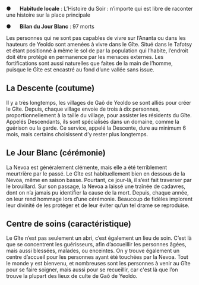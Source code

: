 ●      **Habitude locale** : L’Histoire du Soir : n’importe qui est libre de raconter une histoire sur la place principale

●      **Bilan du Jour Blanc** : 97 morts

Les personnes qui ne sont pas capables de vivre sur l’Ananta ou dans les hauteurs de Yeoldo sont amenées à vivre dans le Gîte. Situé dans le Tafotsy et étant positionné à même le sol de par la population qui l’habite, l’endroit doit être protégé en permanence par les menaces externes. Les fortifications sont aussi naturelles que faites de la main de l’homme, puisque le Gîte est encastré au fond d’une vallée sans issue.

## La Descente (coutume)

Il y a très longtemps, les villages de Gaô de Yeoldo se sont alliés pour créer le Gîte. Depuis, chaque village envoie de trois à dix personnes, proportionnellement à la taille du village, pour assister les résidents du Gîte. Appelés Descendants, ils sont spécialisés dans un domaine, comme la guérison ou la garde. Ce service, appelé la Descente, dure au minimum 6 mois, mais certains choisissent d’y rester plus longtemps.

## Le Jour Blanc (cérémonie)

La Nevoa est généralement clémente, mais elle a été terriblement meurtrière par le passé. Le Gîte est habituellement bien en dessous de la Nevoa, même en saison basse. Pourtant, ce jour-là, il s’est fait traverser par le brouillard. Sur son passage, la Nevoa a laissé une traînée de cadavres, dont on n’a jamais pu identifier la cause de la mort. Depuis, chaque année, on leur rend hommage lors d’une cérémonie. Beaucoup de fidèles implorent leur divinité de les protéger et de leur éviter qu’un tel drame se reproduise.

## Centre de soins (caractéristique)

Le Gîte n’est pas seulement un abri, c’est également un lieu de soin. C’est là que se concentrent les guérisseurs, afin d’accueillir les personnes âgées, mais aussi blessées, malades, ou enceintes. On y trouve également un centre d’accueil pour les personnes ayant été touchées par la Nevoa. Tout le monde y est bienvenu, et nombreuses sont les personnes à venir au Gîte pour se faire soigner, mais aussi pour se recueillir, car c'est là que l’on trouve la plupart des lieux de culte de Gaô de Yeoldo.